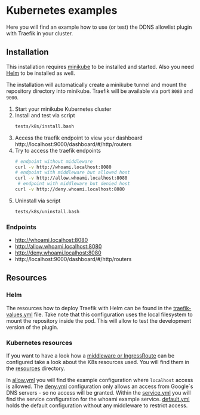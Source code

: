 # Kubernetes examples

Here you will find an example how to use (or test) the DDNS allowlist plugin with Traefik in your cluster.

## Installation

This installation requires [minikube](https://minikube.sigs.k8s.io/) to be installed and started.
Also you need [Helm](https://helm.sh) to be installed as well.

The installation will automatically create a minikube tunnel and mount the repository directory into minikube.
Traefik will be available via port `8080` and `9000`.

1. Start your minikube Kubernetes cluster<br/>
1. Install and test via script<br/>
   ```bash
   tests/k8s/install.bash
   ```
1. Access the traefik endpoint to view your dashboard<br/>
   http://localhost:9000/dashboard/#/http/routers
1. Try to access the traefik endpoints
   ```bash
   # endpoint without middleware
   curl -v http://whoami.localhost:8080
   # endpoint with middleware but allowed host
   curl -v http://allow.whoami.localhost:8080
    # endpoint with middleware but denied host
   curl -v http://deny.whoami.localhost:8080
   ```
1. Uninstall via script
   ```bash
   tests/k8s/uninstall.bash
   ```

### Endpoints

- http://whoami.localhost:8080
- http://allow.whoami.localhost:8080
- http://deny.whoami.localhost:8080
- http://localhost:9000/dashboard/#/http/routers

## Resources

### Helm

The resources how to deploy Traefik with Helm can be found in the [traefik-values.yml](./traefik-values.yml) file.
Take note that this configuration uses the local filesystem to mount the repository inside the pod.
This will allow to test the development version of the plugin.

### Kubernetes resources

If you want to have a look how a [middleware or IngressRoute](./resources/allow.yml) can be configured take a look about the K8s resources used.
You will find them in the [resources](./resources) directory.

In [allow.yml](./resources/allow.yml) you will find the example configuration where `localhost` access is allowed.
The [deny.yml](./resources/deny.yml) configuration only allows an access from Google`s DNS servers - so no access will be granted.
Within the [service.yml](./resources/service.yml) you will find the service configuration for the whoami example service.
[default.yml](./resources/default.yml) holds the default configuration without any middleware to restrict access.
